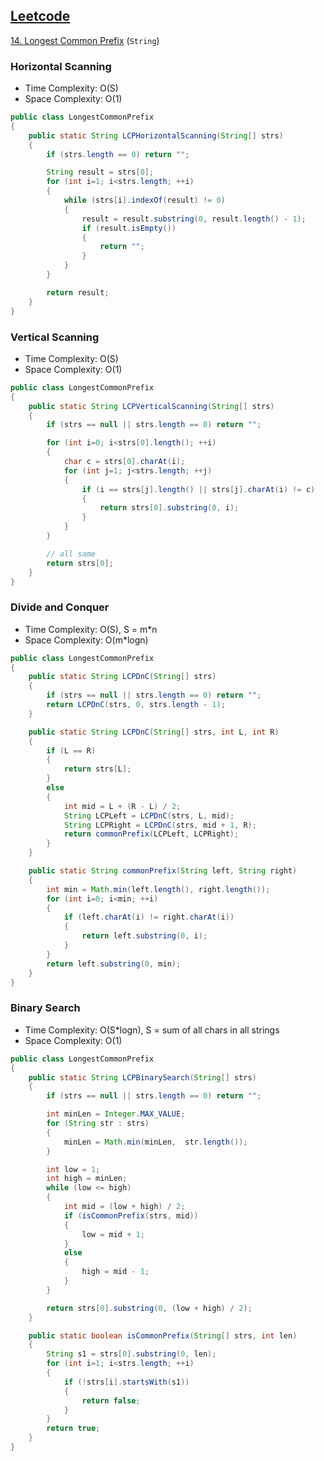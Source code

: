 ## [Leetcode](https://leetcode.com/)

[14. Longest Common Prefix](https://leetcode.com/problems/longest-common-prefix/) (`String`)

### Horizontal Scanning
- Time Complexity: O(S)
- Space Complexity: O(1)

```java
public class LongestCommonPrefix
{
    public static String LCPHorizontalScanning(String[] strs) 
    {
        if (strs.length == 0) return "";

        String result = strs[0];
        for (int i=1; i<strs.length; ++i)
        {
            while (strs[i].indexOf(result) != 0) 
            {
                result = result.substring(0, result.length() - 1);
                if (result.isEmpty())
                {
                    return "";
                }
            }
        }

        return result;
    }
}
```

### Vertical Scanning
- Time Complexity: O(S)
- Space Complexity: O(1)

```java
public class LongestCommonPrefix
{
    public static String LCPVerticalScanning(String[] strs)
    {
        if (strs == null || strs.length == 0) return "";

        for (int i=0; i<strs[0].length(); ++i)
        {
            char c = strs[0].charAt(i);
            for (int j=1; j<strs.length; ++j)
            {
                if (i == strs[j].length() || strs[j].charAt(i) != c)
                {
                    return strs[0].substring(0, i);
                }
            }
        }

        // all same
        return strs[0];
    }
}
```


### Divide and Conquer
- Time Complexity: O(S), S = m\*n
- Space Complexity: O(m\*logn)

```java
public class LongestCommonPrefix
{
    public static String LCPDnC(String[] strs)
    {
        if (strs == null || strs.length == 0) return "";
        return LCPDnC(strs, 0, strs.length - 1);
    }

    public static String LCPDnC(String[] strs, int L, int R)
    {
        if (L == R) 
        {
            return strs[L];
        }
        else
        {
            int mid = L + (R - L) / 2;
            String LCPLeft = LCPDnC(strs, L, mid);
            String LCPRight = LCPDnC(strs, mid + 1, R);
            return commonPrefix(LCPLeft, LCPRight);
        }
    }

    public static String commonPrefix(String left, String right)
    {
        int min = Math.min(left.length(), right.length());
        for (int i=0; i<min; ++i)
        {
            if (left.charAt(i) != right.charAt(i))
            {
                return left.substring(0, i);
            }
        }
        return left.substring(0, min);
    }
}
```

### Binary Search
- Time Complexity: O(S\*logn), S = sum of all chars in all strings
- Space Complexity: O(1)

```java
public class LongestCommonPrefix
{
    public static String LCPBinarySearch(String[] strs)
    {
        if (strs == null || strs.length == 0) return "";

        int minLen = Integer.MAX_VALUE;
        for (String str : strs)
        {
            minLen = Math.min(minLen,  str.length());
        }

        int low = 1;
        int high = minLen;
        while (low <= high)
        {
            int mid = (low + high) / 2;
            if (isCommonPrefix(strs, mid))
            {
                low = mid + 1;
            }
            else
            {
                high = mid - 1;
            }
        }

        return strs[0].substring(0, (low + high) / 2);
    }

    public static boolean isCommonPrefix(String[] strs, int len)
    {
        String s1 = strs[0].substring(0, len);
        for (int i=1; i<strs.length; ++i)
        {
            if (!strs[i].startsWith(s1))
            {
                return false;
            }
        }
        return true;
    }
}
```
